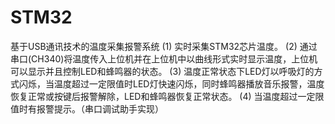 # STM32

基于USB通讯技术的温度采集报警系统
(1)	实时采集STM32芯片温度。
(2)	通过串口(CH340)将温度传入上位机并在上位机中以曲线形式实时显示温度，上位机可以显示并且控制LED和蜂鸣器的状态。
(3)	温度正常状态下LED灯以呼吸灯的方式闪烁，当温度超过一定限值时LED灯快速闪烁，同时蜂鸣器播放音乐报警，温度恢复正常或按键后报警解除，LED和蜂鸣器恢复正常状态。
(4)	当温度超过一定限值时有报警提示。（串口调试助手实现）
